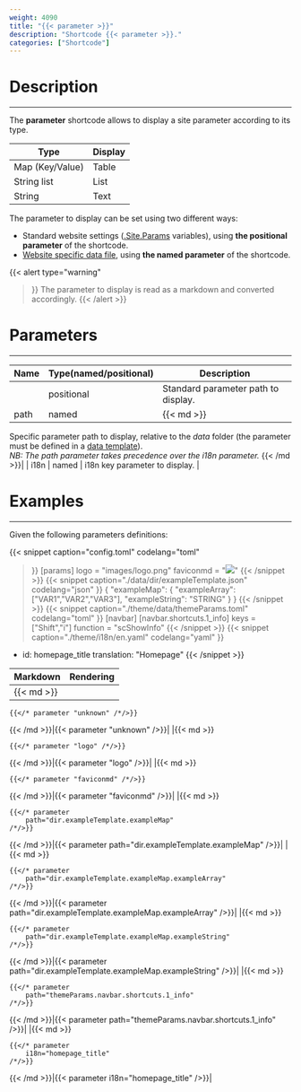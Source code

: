 ```yaml
---
weight: 4090
title: "{{< parameter >}}"
description: "Shortcode {{< parameter >}}."
categories: ["Shortcode"]
---
```


# Description
---

The **parameter** shortcode allows to display a site parameter according to its type.

| Type | Display |
| ---- | ------- |
| Map (Key/Value) | Table |
| String list | List |
| String | Text |

The parameter to display can be set using two different ways:
* Standard website settings ([.Site.Params](https://gohugo.io/variables/site/#the-siteparams-variable) variables), using **the positional parameter** of the shortcode.
* [Website specific data file](https://gohugo.io/templates/data-templates/), using **the named parameter** of the shortcode.

{{< alert
    type="warning"
>}}
The parameter to display is read as a markdown and converted accordingly.
{{< /alert >}}

# Parameters
---

| Name | Type(named/positional) | Description |
| ---- | ---------------------- | ----------- |
| | positional | Standard parameter path to display. |
| path | named |{{< md >}}
Specific parameter path to display, relative to the *data* folder (the parameter must be defined in a [data template](https://gohugo.io/templates/data-templates/)).  
*NB: The path parameter takes precedence over the i18n parameter.*
{{< /md >}}|
| i18n | named | i18n key parameter to display. |

# Examples
---

Given the following parameters definitions:

{{< snippet
    caption="config.toml"
    codelang="toml"
>}}
[params]
  logo      = "images/logo.png"
  faviconmd = "![](images/favicon.png)"
{{< /snippet >}}
{{< snippet
    caption="./data/dir/exampleTemplate.json"
    codelang="json"
>}}
{
  "exampleMap": {
    "exampleArray": ["VAR1","VAR2","VAR3"],
    "exampleString": "STRING"
  }
}
{{< /snippet >}}
{{< snippet
    caption="./theme/data/themeParams.toml"
    codelang="toml"
>}}
[navbar]
  [navbar.shortcuts.1_info]
    keys = ["Shift","i"]
    function = "scShowInfo"
{{< /snippet >}}
{{< snippet
    caption="./theme/i18n/en.yaml"
    codelang="yaml"
>}}
- id: homepage_title
  translation: "Homepage"
{{< /snippet >}}

| Markdown | Rendering |
| -------- | --------- |
|{{< md >}}
```
{{</* parameter "unknown" /*/>}}
```
{{< /md >}}|{{< parameter "unknown" />}}|
|{{< md >}}
```
{{</* parameter "logo" /*/>}}
```
{{< /md >}}|{{< parameter "logo" />}}|
|{{< md >}}
```
{{</* parameter "faviconmd" /*/>}}
```
{{< /md >}}|{{< parameter "faviconmd" />}}|
|{{< md >}}
```
{{</* parameter
    path="dir.exampleTemplate.exampleMap"
/*/>}}
```
{{< /md >}}|{{< parameter
    path="dir.exampleTemplate.exampleMap"
/>}}|
|{{< md >}}
```
{{</* parameter
    path="dir.exampleTemplate.exampleMap.exampleArray"
/*/>}}
```
{{< /md >}}|{{< parameter
    path="dir.exampleTemplate.exampleMap.exampleArray"
/>}}|
|{{< md >}}
```
{{</* parameter
    path="dir.exampleTemplate.exampleMap.exampleString"
/*/>}}
```
{{< /md >}}|{{< parameter
    path="dir.exampleTemplate.exampleMap.exampleString"
/>}}|
|{{< md >}}
```
{{</* parameter
    path="themeParams.navbar.shortcuts.1_info"
/*/>}}
```
{{< /md >}}|{{< parameter
    path="themeParams.navbar.shortcuts.1_info"
/>}}|
|{{< md >}}
```
{{</* parameter
    i18n="homepage_title"
/*/>}}
```
{{< /md >}}|{{< parameter
    i18n="homepage_title"
/>}}|
